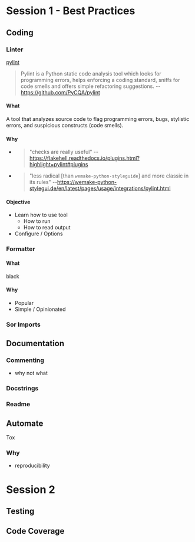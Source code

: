 # Session 1 - Best Practices
## Coding
### Linter
[pylint](https://www.pylint.org/)
> Pylint is a Python static code analysis tool which looks for programming errors, helps enforcing a coding standard, sniffs for code smells and offers simple refactoring suggestions. --https://github.com/PyCQA/pylint
#### What
A tool that analyzes source code to flag programming errors, bugs, stylistic errors, and suspicious constructs (code smells).
#### Why
* > "checks are really useful" --https://flakehell.readthedocs.io/plugins.html?highlight=pylint#plugins
* > "less radical [than `wemake-python-styleguide`] and more classic in its rules" --https://wemake-python-stylegui.de/en/latest/pages/usage/integrations/pylint.html

#### Objective
* Learn how to use tool
	* How to run
	* How to read output
* Configure / Options

### Formatter
#### What
black
#### Why
* Popular
* Simple / Opinionated

### Sor Imports

## Documentation

### Commenting
* why not what

### Docstrings

### Readme

## 

## Automate
Tox

### Why
* reproducibility

# Session 2
## Testing
## Code Coverage
<!--stackedit_data:
eyJoaXN0b3J5IjpbMTIxNzU3ODcwMCwtODk0ODgxNTIzLDEzMT
k2OTA0ODQsNDk1OTk1MTE1LDE3Njk0MTE4ODksLTU0MjQzNTA3
N119
-->
